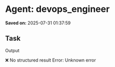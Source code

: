 # Agent: devops_engineer
**Saved on:** 2025-07-31 01:37:59

## Task
Output

❌ No structured result
Error: Unknown error

